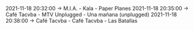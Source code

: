 2021-11-18 20:32:00 -> M.I.A. - Kala - Paper Planes
2021-11-18 20:35:00 -> Café Tacvba - MTV Unplugged - Una mañana (unplugged)
2021-11-18 20:38:00 -> Café Tacvba - Café Tacvba - Las Batallas
